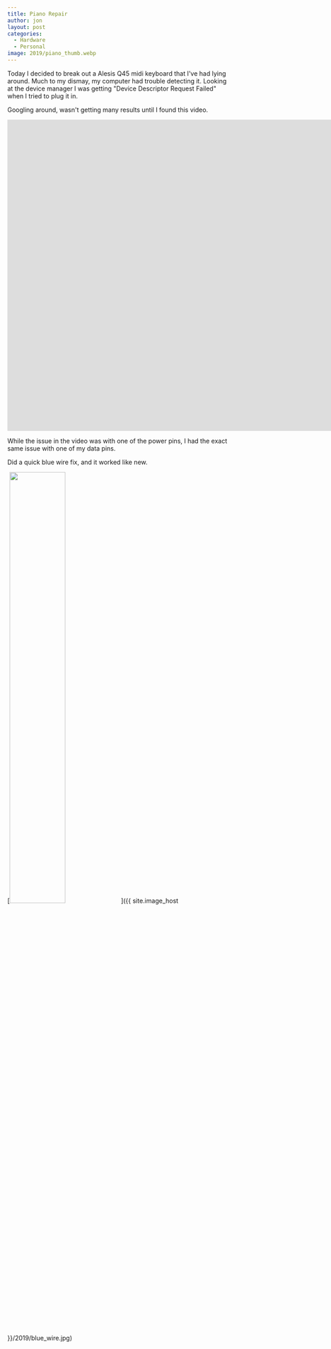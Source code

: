 ```yaml
---
title: Piano Repair
author: jon
layout: post
categories:
  - Hardware
  - Personal
image: 2019/piano_thumb.webp
---
```


Today I decided to break out a Alesis Q45 midi keyboard that I've had lying around. Much to my dismay, my computer had trouble detecting it. Looking at the device manager I was getting "Device Descriptor Request Failed" when I tried to plug it in.

Googling around, wasn't getting many results until I found this video.


<iframe width="1600" height="704" src="https://www.youtube.com/embed/EIYqv3KK8pA" frameborder="0" allow="accelerometer; autoplay; encrypted-media; gyroscope; picture-in-picture" allowfullscreen></iframe>

While the issue in the video was with one of the power pins, I had the exact same issue with one of my data pins.

Did a quick blue wire fix, and it worked like new.

[<img class="aligncenter size-large" src="{{ site.image_host }}/2019/blue_wire.webp" height="50%" width="50%" alt="" />]({{ site.image_host }}/2019/blue_wire.jpg)
